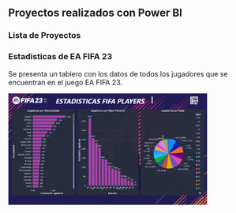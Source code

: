 ## Proyectos realizados con Power BI

### Lista de Proyectos

### Estadisticas de EA FIFA 23

Se presenta un tablero con los datos de todos los jugadores que se encuentran en el juego EA FIFA 23.


<img width=80% src='https://github.com/RicardoAvilaC/PowerBI/blob/384420131785fd9eb3aa9be194230ef8e82bf1e6/EstadisticasFIFA23/Opera%20Captura%20de%20pantalla_2023-04-22_233141_app.powerbi.com.png'>
